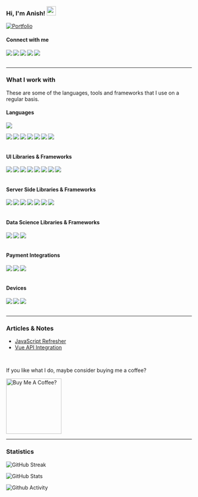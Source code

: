 ### Hi, I'm Anish! <img src="https://media.giphy.com/media/hvRJCLFzcasrR4ia7z/giphy.gif" width="25px">

[![Portfolio](https://img.shields.io/website?down_message=%E2%96%BC&label=Portfolio&style=for-the-badge&up_message=%E2%96%B2&url=http%3A%2F%2Fdipanjande.com%2F)](https://anishacharya.github.io/)

<!-- <h3>I'm a Creative Developer and a <span>Data Scientist</span></h3>

- 📚 I'm currently learning WebGL and Data Science (Weird, ikr?)
- 🎯 2021 Goals - Refine WebGL integrations into Vue/Nuxt, Complete 66DaysOfData Challenge and work on simulations
- 🔭 I'm searching for partners for freelance projects
- 🎹 I play a piano! -->

#### Connect with me

<a href="https://www.linkedin.com/in/dipanjan131/"><img align="left" src="https://img.shields.io/badge/LinkedIn-0A66C2?&style=for-the-badge&logo=LinkedIn&logoColor=white" /></a>
<a href="https://www.instagram.com/bacon_delight/"><img align="left" src="https://img.shields.io/badge/Instagram-E4405F?&style=for-the-badge&logo=Instagram&logoColor=white" /></a>
<a href="https://twitter.com/bacon_delight"><img align="left" src="https://img.shields.io/badge/Twitter-1DA1F2?&style=for-the-badge&logo=Twitter&logoColor=white" /></a>
<a href="mailto:dipanjan131@gmail.com"><img align="left" src="https://img.shields.io/badge/Email-EA4335?&style=for-the-badge&logo=Gmail&logoColor=white" /></a>
<a href="https://calendly.com/bacon_delight/15min"><img align="left" src="https://img.shields.io/badge/Schedule a Meeting-4285F4?&style=for-the-badge&logo=Google Calendar&logoColor=white" /></a>

<br/><br/>

---

### What I work with

<p>These are some of the languages, tools and frameworks that I use on a regular basis.</p>

<h4>Languages</h4>
<p>
  <img src="https://github-readme-stats.vercel.app/api/top-langs/?username=bacon-delight&theme=github_dark&layout=compact&hide=jupyter%20notebook,matlab" />
</p>
<p>
  <img align="left" src="https://img.shields.io/badge/JavaScript-1c1c1c?&style=flat-square&logo=JavaScript" />
  <img align="left" src="https://img.shields.io/badge/Python-1c1c1c?&style=flat-square&logo=Python" />
  <img align="left" src="https://img.shields.io/badge/WebGL-1c1c1c?&style=flat-square&logo=WebGL" />
  <img align="left" src="https://img.shields.io/badge/Lua-1c1c1c?&style=flat-square&logo=Lua" />
  <img align="left" src="https://img.shields.io/badge/Solidity-1c1c1c?&style=flat-square&logo=Solidity" />
  <img align="left" src="https://img.shields.io/badge/Octave-1c1c1c?&style=flat-square&logo=Octave" />
  <img align="left" src="https://img.shields.io/badge/PHP-1c1c1c?&style=flat-square&logo=PHP" />
</p>
  
<br/><br/>

<h4>UI Libraries & Frameworks</h4>
<p>
  <img align="left" src="https://img.shields.io/badge/Vue-1c1c1c?&style=flat-square&logo=Vue.js" />
    <img align="left" src="https://img.shields.io/badge/Nuxt-1c1c1c?&style=flat-square&logo=Nuxt.js" />
  <img align="left" src="https://img.shields.io/badge/Svelte-1c1c1c?&style=flat-square&logo=Svelte" />
  <img align="left" src="https://img.shields.io/badge/Angular-1c1c1c?&style=flat-square&logo=Angular" />
  <img align="left" src="https://img.shields.io/badge/ThreeJS-1c1c1c?&style=flat-square&logo=Three.js" />
  <img align="left" src="https://img.shields.io/badge/GreenSock-1c1c1c?&style=flat-square&logo=GreenSock" />
  <img align="left" src="https://img.shields.io/badge/Electron-1c1c1c?&style=flat-square&logo=Electron" />
  <img align="left" src="https://img.shields.io/badge/Capacitor-1c1c1c?&style=flat-square&logo=Capacitor" />
</p>
  
<br/><br/>

<h4>Server Side Libraries & Frameworks</h4>
<p>
  <img align="left" src="https://img.shields.io/badge/Flask-1c1c1c?&style=flat-square&logo=Flask" />
  <img align="left" src="https://img.shields.io/badge/Django-1c1c1c?&style=flat-square&logo=Django" />
  <img align="left" src="https://img.shields.io/badge/Express-1c1c1c?&style=flat-square&logo=Express" />
  <img align="left" src="https://img.shields.io/badge/GraphQL-1c1c1c?&style=flat-square&logo=GraphQL" />
  <img align="left" src="https://img.shields.io/badge/Firebase-1c1c1c?&style=flat-square&logo=Firebase" />
  <img align="left" src="https://img.shields.io/badge/Supabase-1c1c1c?&style=flat-square&logo=Supabase" />
  <img align="left" src="https://img.shields.io/badge/Apollo-1c1c1c?&style=flat-square&logo=Apollo GraphQL" />
</p>

<br/><br/>

<h4>Data Science Libraries & Frameworks</h4>
<p>
  <img align="left" src="https://img.shields.io/badge/Tableau-1c1c1c?&style=flat-square&logo=Tableau" />
  <img align="left" src="https://img.shields.io/badge/TensorFlow-1c1c1c?&style=flat-square&logo=TensorFlow" />
  <img align="left" src="https://img.shields.io/badge/PyTorch-1c1c1c?&style=flat-square&logo=PyTorch" />
</p>

<br/><br/>

<h4>Payment Integrations</h4>
<p>
  <img align="left" src="https://img.shields.io/badge/Stripe-1c1c1c?&style=flat-square&logo=Stripe" />
  <img align="left" src="https://img.shields.io/badge/PayPal-1c1c1c?&style=flat-square&logo=PayPal" />
  <img align="left" src="https://img.shields.io/badge/Razorpay-1c1c1c?&style=flat-square&logo=Razorpay" />
</p>

<br/><br/>

<h4>Devices</h4>
<p>
  <img align="left" src="https://img.shields.io/badge/MacBook Air M1-000000?&style=for-the-badge&logo=Apple&logoColor=white" />
  <img align="left" src="https://img.shields.io/badge/Raspberry Pi-A22846?&style=for-the-badge&logo=Raspberry Pi&logoColor=white" />
  <img align="left" src="https://img.shields.io/badge/Arduino-00979D?&style=for-the-badge&logo=Arduino&logoColor=white" />
</p>

<br/><br/>

---

### Articles & Notes
- [JavaScript Refresher](https://bacon-notes.notion.site/JavaScript-Refresher-0c57452cc613429098170bbc97c4c000)
- [Vue API Integration](https://bacon-notes.notion.site/Vue-API-Integration-b9eeb9b801fd4766919735940293e16b)

<br/>

If you like what I do, maybe consider buying me a coffee?

<a href="https://www.buymeacoffee.com/bacondelight" target="_blank"><img src="https://cdn.buymeacoffee.com/buttons/v2/default-red.png" alt="Buy Me A Coffee?" width="150" ></a>

---

### Statistics

![GitHub Streak](https://github-readme-streak-stats.herokuapp.com/?user=bacon-delight&theme=holi-theme)

![GitHub Stats](https://github-readme-stats.vercel.app/api?username=bacon-delight&count_private=true&show_icons=true&theme=github_dark)

![Github Activity](https://activity-graph.herokuapp.com/graph?username=bacon-delight&theme=github&custom_title=Activity)

